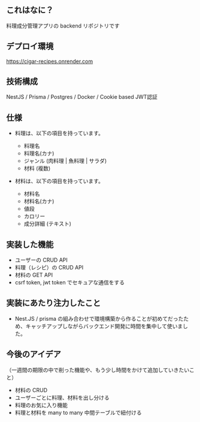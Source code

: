 ## これはなに？

料理成分管理アプリの backend リポジトリです

## デプロイ環境

https://cigar-recipes.onrender.com

## 技術構成
NestJS / Prisma / Postgres / Docker / Cookie based JWT認証 

## 仕様

- 料理は、以下の項目を持っています。

  - 料理名
  - 料理名(カナ)
  - ジャンル (肉料理 | 魚料理 | サラダ)
  - 材料 (複数)

- 材料は、以下の項目を持っています。
  - 材料名
  - 材料名(カナ)
  - 値段
  - カロリー
  - 成分詳細 (テキスト)

## 実装した機能

- ユーザーの CRUD API
- 料理（レシピ）の CRUD API
- 材料の GET API
- csrf token, jwt token でセキュアな通信をする

## 実装にあたり注力したこと

- Nest.JS / prisma の組み合わせで環境構築から作ることが初めてだったため、キャッチアップしながらバックエンド開発に時間を集中して使いました。

## 今後のアイデア

（一週間の期限の中で削った機能や、もう少し時間をかけて追加していきたいこと）

- 材料の CRUD
- ユーザーごとに料理、材料を出し分ける
- 料理のお気に入り機能
- 料理と材料を many to many 中間テーブルで紐付ける
